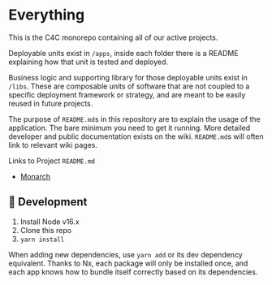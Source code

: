 # Everything

This is the C4C monorepo containing all of our active projects.

Deployable units exist in `/apps`, inside each folder there is a README explaining how that unit is tested and deployed.

Business logic and supporting library for those deployable units exist in `/libs`. These are composable units of software that are not coupled to a specific deployment framework or strategy, and are meant to be easily reused in future projects.

The purpose of `README.md`s in this repository are to explain the usage of the application. The bare minimum you need to get it running. More detailed developer and public documentation exists on the wiki. `README.md`s will often link to relevant wiki pages.


Links to Project `README.md`

- [Monarch](./apps/monarch/README.md)


## 🔨 Development
1. Install Node v16.x
2. Clone this repo
3. `yarn install`

When adding new dependencies, use `yarn add` or its dev dependency equivalent. Thanks to Nx, each package will only be installed once, and each app knows how to bundle itself correctly based on its dependencies.
